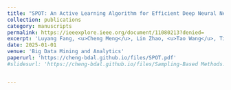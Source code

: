 ```yaml
---
title: "SPOT: An Active Learning Algorithm for Efficient Deep Neural Network Training"
collection: publications
category: manuscripts
permalink: https://ieeexplore.ieee.org/document/11080213?denied=
excerpt: 'Luyang Fang, <u>Cheng Meng</u>, Lin Zhao, <u>Tao Wang</u>, Tianming Liu, Wenxuan Zhong'
date: 2025-01-01
venue: 'Big Data Mining and Analytics'
paperurl: 'https://cheng-bdal.github.io/files/SPOT.pdf'
#slidesurl: 'https://cheng-bdal.github.io/files/Sampling-Based Methods.pdf'


---
```


